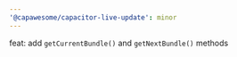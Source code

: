 ```yaml
---
'@capawesome/capacitor-live-update': minor
---
```


feat: add `getCurrentBundle()` and `getNextBundle()` methods
